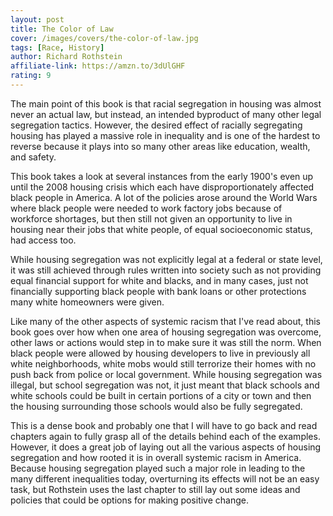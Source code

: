 ```yaml
---
layout: post
title: The Color of Law
cover: /images/covers/the-color-of-law.jpg
tags: [Race, History]
author: Richard Rothstein
affiliate-link: https://amzn.to/3dUlGHF
rating: 9
---
```


The main point of this book is that racial segregation in housing was almost never an actual law, but instead, an intended byproduct of many other legal segregation tactics. However, the desired effect of racially segregating housing has played a massive role in inequality and is one of the hardest to reverse because it plays into so many other areas like education, wealth, and safety.

This book takes a look at several instances from the early 1900's even up until the 2008 housing crisis which each have disproportionately affected black people in America. A lot of the policies arose around the World Wars where black people were needed to work factory jobs because of workforce shortages, but then still not given an opportunity to live in housing near their jobs that white people, of equal socioeconomic status, had access too.

While housing segregation was not explicitly legal at a federal or state level, it was still achieved through rules written into society such as not providing equal financial support for white and blacks, and in many cases, just not financially supporting black people with bank loans or other protections many white homeowners were given.

Like many of the other aspects of systemic racism that I've read about, this book goes over how when one area of housing segregation was overcome, other laws or actions would step in to make sure it was still the norm. When black people were allowed by housing developers to live in previously all white neighborhoods, white mobs would still terrorize their homes with no push back from police or local government. While housing segregation was illegal, but school segregation was not, it just meant that black schools and white schools could be built in certain portions of a city or town and then the housing surrounding those schools would also be fully segregated.

This is a dense book and probably one that I will have to go back and read chapters again to fully grasp all of the details behind each of the examples. However, it does a great job of laying out all the various aspects of housing segregation and how rooted it is in overall systemic racism in America. Because housing segregation played such a major role in leading to the many different inequalities today, overturning its effects will not be an easy task, but Rothstein uses the last chapter to still lay out some ideas and policies that could be options for making positive change.

